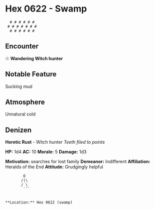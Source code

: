 # Hex 0622 - Swamp
```
  # # # # # #
 # # # # # # #
  # # # # # #
```

## Encounter

☉ **Wandering Witch hunter**

## Notable Feature

Sucking mud

## Atmosphere

Unnatural cold

## Denizen

**Heretic Rust** - Witch hunter
*Teeth filed to points*

**HP:** 1d4 **AC:** 10 **Morale:** 5
**Damage:** 1d3

**Motivation:** searches for lost family
**Demeanor:** Indifferent
**Affiliation:** Heralds of the End
**Attitude:** Grudgingly helpful

```
        O
       /|\
       / \
        ```


**Location:** Hex 0622 (swamp)
